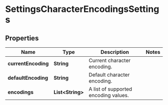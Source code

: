 
# SettingsCharacterEncodingsSettings

## Properties
Name | Type | Description | Notes
------------ | ------------- | ------------- | -------------
**currentEncoding** | **String** | Current character encoding. | 
**defaultEncoding** | **String** | Default character encoding. | 
**encodings** | **List&lt;String&gt;** | A list of supported encoding values. | 



